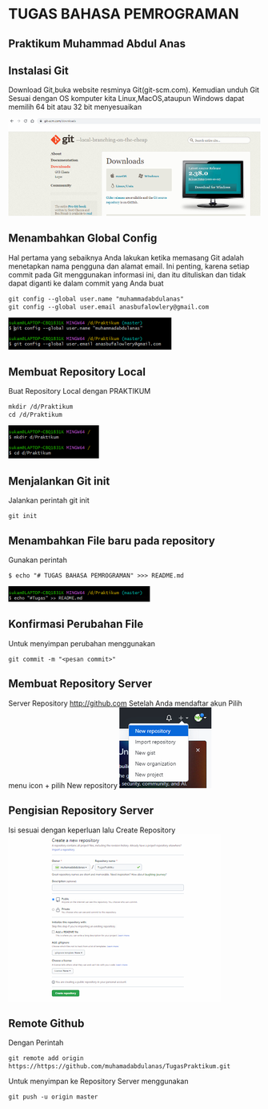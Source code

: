 # TUGAS BAHASA PEMROGRAMAN
## Praktikum  Muhammad Abdul Anas

## Instalasi Git

Download Git,buka website resminya Git(git-scm.com).
Kemudian unduh Git Sesuai dengan OS komputer kita
Linux,MacOS,ataupun Windows dapat memilih 64 bit atau 32 bit menyesuaikan

![Gambar1](gambar/Git1.png) 


## Menambahkan Global Config
Hal pertama yang sebaiknya Anda lakukan ketika 
memasang Git adalah menetapkan nama pengguna 
dan alamat email. Ini penting, karena setiap 
commit pada Git menggunakan informasi ini, 
dan itu dituliskan dan tidak dapat diganti
ke dalam commit yang Anda buat

```
git config --global user.name "muhammadabdulanas"
git config --global user.email anasbufalowlery@gmail.com
```
![Gambar2](gambar/Git2.png)

## Membuat Repository Local 
Buat Repository Local dengan PRAKTIKUM

```
mkdir /d/Praktikum
cd /d/Praktikum
```
![Gambar3](gambar/Git3.png)

## Menjalankan Git init
Jalankan perintah git init

```
git init
```
## Menambahkan File baru pada repository
Gunakan perintah

```
$ echo "# TUGAS BAHASA PEMROGRAMAN" >>> README.md
```
![Gambar4](gambar/Git4.png)

## Konfirmasi Perubahan File
Untuk menyimpan perubahan menggunakan
```
git commit -m "<pesan commit>"
```

## Membuat Repository Server
Server Repository http://github.com
Setelah Anda mendaftar akun
Pilih menu icon + pilih New repository
![Gambar5](gambar/Git5.png)

## Pengisian Repository Server
Isi sesuai dengan keperluan
lalu Create Repository
![Gambar6](gambar/Git6.png)

## Remote Github
Dengan Perintah
```
git remote add origin https://https://github.com/muhamadabdulanas/TugasPraktikum.git
```
Untuk menyimpan ke Repository Server menggunakan 
```
git push -u origin master
```
